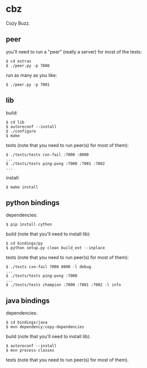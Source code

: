 cbz
===
Cozy Buzz.

peer
---

you'll need to run a "peer" (really a server) for most of the tests:

    $ cd extras
    $ ./peer.py -p 7000

run as many as you like:

    $ ./peer.py -p 7001

lib
---

build:

    $ cd lib
    $ autoreconf --install
    $ ./configure
    $ make

tests (note that you need to run peer(s) for most of them):

    $ ./tests/tests cxn-fail :7000 :8000
    ...
    $ ./tests/tests ping-pong :7000 :7001 :7002
    ...

install:

    $ make install

python bindings
---

dependencies:

    $ pip install cython

build (note that you'll need to install lib):

    $ cd bindings/py
    $ python setup.py clean build_ext --inplace

tests (note that you need to run peer(s) for most of them):

    $ ./tests cxn-fail 7000 8000 -l debug
    ...
    $ ./tests/tests ping-pong :7000
    ...
    $ ./tests/tests champion :7000 :7001 :7002 -l info

java bindings
---

dependencies:

    $ cd bindings/java
    $ mvn dependency:copy-dependencies

build (note that you'll need to install lib):

    $ autoreconf --install
    $ mvn process-classes

tests (note that you need to run peer(s) for most of them).
